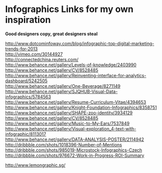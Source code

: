 Infographics Links for my own inspiration
=========================================
__Good designers copy, great designers steal__

http://www.dotcominfoway.com/blog/infographic-top-digital-marketing-trends-for-2013  
http://vimeo.com/30144927  
http://connectedchina.reuters.com/  
http://www.behance.net/gallery/Levels-of-knowledge/2403990  
http://www.behance.net/gallery/CV/8528485  
http://www.behance.net/gallery/Reinventing-interface-for-analytics-dashboard/5242505  
http://www.behance.net/gallery/One-Beverage/8271149
http://www.behance.net/gallery/SJQHUB-Visual-Data-infographics/5784563  
http://www.behance.net/gallery/Resume-Curriculum-Vitae/4394653  
http://www.behance.net/gallery/Knight-Foundation-Infographics/8358751  
http://www.behance.net/gallery/SHAPE-zoo-identity/3934129  
http://www.behance.net/gallery/CV/8528485  
http://www.behance.net/gallery/Music-to-My-Ears/7537849  
http://www.behance.net/gallery/Visual-exploration_4-text-with-infographic/8113017  
http://www.behance.net/gallery/DATA-ANALYSIS-POSTER/2114942  
http://dribbble.com/shots/1018396-Number-of-Mentions  
http://dribbble.com/shots/985019-Microstock-Infographics-Czech  
http://dribbble.com/shots/976672-Work-in-Progress-ROI-Summary





http://www.lemongraphic.sg/
